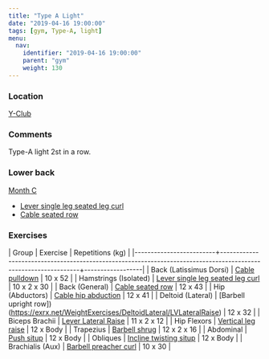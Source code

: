 ```yaml
---
title: "Type A Light"
date: "2019-04-16 19:00:00"
tags: [gym, Type-A, light]
menu:
  nav:
    identifier: "2019-04-16 19:00:00"
    parent: "gym"
    weight: 130
---
```


### Location

[Y-Club](https://www.yclub.org.uk/)

### Comments
Type-A light 2st in a row.


### Lower back
[Month C](https://exrx.net/WeightTraining/LowBack)

- [Lever single leg seated leg curl](https://exrx.net/WeightExercises/Hamstrings/LVSingleLegSeatedLegCurlHammer)
- [Cable seated row](https://exrx.net/WeightExercises/BackGeneral/CBSeatedRow)

### Exercises

| Group                   | Exercise                                                                                                       | Repetitions (kg) |
|-------------------------+----------------------------------------------------------------------------------------------------------------+------------------|
| Back (Latissimus Dorsi) | [Cable pulldown](https://exrx.net/WeightExercises/LatissimusDorsi/CBFrontPulldown)                             | 10 x 52          |
| Hamstrings (Isolated)   | [Lever single leg seated leg curl](https://exrx.net/WeightExercises/Hamstrings/LVSingleLegSeatedLegCurlHammer) | 10 x 2 x 30      |
| Back (General)          | [Cable seated row](https://exrx.net/WeightExercises/BackGeneral/CBSeatedRow)                                   | 12 x 43          |
| Hip (Abductors)         | [Cable hip abduction](https://exrx.net/WeightExercises/HipAbductor/CBHipAbduction)                             | 12 x 41          |
| Deltoid (Lateral)       | [Barbell upright row])(https://exrx.net/WeightExercises/DeltoidLateral/LVLateralRaise)                         | 12 x 32          |
| Biceps Brachii          | [Lever Lateral Raise](https://exrx.net/WeightExercises/Biceps/DBCurl)                                          | 11 x 2 x 12      |
| Hip Flexors             | [Vertical leg raise](https://exrx.net/WeightExercises/HipFlexors/BWVerticalLegRaise)                           | 12 x Body        |
| Trapezius               | [Barbell shrug](https://exrx.net/WeightExercises/TrapeziusUpper/BBShrug)                                       | 12 x 2 x 16      |
| Abdominal               | [Push situp](https://exrx.net/WeightExercises/RectusAbdominis/BBPushSitUp)                                     | 12 x Body        |
| Obliques                | [Incline twisting situp](https://exrx.net/WeightExercises/Obliques/BWInclineTwistingSitUp)                     | 12 x Body        |
| Brachialis (Aux)        | [Barbell preacher curl](https://exrx.net/WeightExercises/Brachialis/BBPreacherCurl)                            | 10 x 30          |
